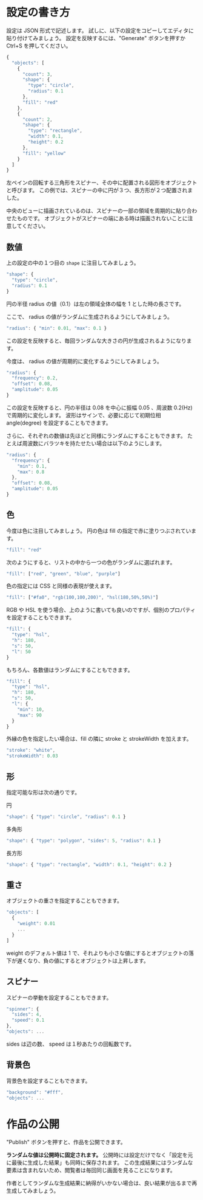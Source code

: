 # 設定の書き方

設定は JSON 形式で記述します。
試しに、以下の設定をコピーしてエディタに貼り付けてみましょう。
設定を反映するには、"Generate" ボタンを押すか Ctrl+S を押してください。

```javascript
{
  "objects": [
    {
      "count": 3,
      "shape": {
        "type": "circle",
        "radius": 0.1
      },
      "fill": "red"
    },
    {
      "count": 2,
      "shape": {
        "type": "rectangle",
        "width": 0.1,
        "height": 0.2
      },
      "fill": "yellow"
    }
  ]
}
```

左ペインの回転する三角形をスピナー、その中に配置される図形をオブジェクトと呼びます。
この例では、スピナーの中に円が３つ、長方形が２つ配置されました。

中央のビューに描画されているのは、スピナーの一部の領域を周期的に貼り合わせたものです。
オブジェクトがスピナーの端にある時は描画されないことに注意してください。

## 数値

上の設定の中の１つ目の `shape` に注目してみましょう。

```javascript
"shape": {
  "type": "circle",
  "radius": 0.1
}
```

円の半径 radius の値（0.1）は左の領域全体の幅を 1 とした時の長さです。

ここで、 radius の値がランダムに生成されるようにしてみましょう。

```javascript
"radius": { "min": 0.01, "max": 0.1 }
```

この設定を反映すると、毎回ランダムな大きさの円が生成されるようになります。

今度は、 radius の値が周期的に変化するようにしてみましょう。

```javascript
"radius": {
  "frequency": 0.2,
  "offset": 0.08,
  "amplitude": 0.05
}
```

この設定を反映すると、円の半径は 0.08 を中心に振幅 0.05 、周波数 0.2(Hz) で周期的に変化します。
波形はサインで、必要に応じて初期位相 angle(degree) を設定することもできます。

さらに、それぞれの数値は先ほどと同様にランダムにすることもできます。
たとえば周波数にバラツキを持たせたい場合は以下のようにします。

```javascript
"radius": {
  "frequency": {
    "min": 0.1,
    "max": 0.8
  },
  "offset": 0.08,
  "amplitude": 0.05
}
```

## 色

今度は色に注目してみましょう。
円の色は fill の指定で赤に塗りつぶされています。

```javascript
"fill": "red"
```

次のようにすると、リストの中から一つの色がランダムに選ばれます。

```javascript
"fill": ["red", "green", "blue", "purple"]
```

色の指定には CSS と同様の表現が使えます。

```javascript
"fill": ["#fa0", "rgb(100,100,200)", "hsl(180,50%,50%)"]
```

RGB や HSL を使う場合、上のように書いても良いのですが、個別のプロパティを設定することもできます。

```javascript
"fill": {
  "type": "hsl",
  "h": 180,
  "s": 50,
  "l": 50
}
```

もちろん、各数値はランダムにすることもできます。

```javascript
"fill": {
  "type": "hsl",
  "h": 180,
  "s": 50,
  "l": {
    "min": 10,
    "max": 90
  }
}
```

外縁の色を指定したい場合は、fill の隣に stroke と strokeWidth を加えます。

```javascript
"stroke": "white",
"strokeWidth": 0.03
```

## 形

指定可能な形は次の通りです。

円

```javascript
"shape": { "type": "circle", "radius": 0.1 }
```

多角形

```javascript
"shape": { "type": "polygon", "sides": 5, "radius": 0.1 }
```

長方形

```javascript
"shape": { "type": "rectangle", "width": 0.1, "height": 0.2 }
```

## 重さ

オブジェクトの重さを指定することもできます。

```javascript
"objects": [
  {
    "weight": 0.01
    ...
  }
]
```

weight のデフォルト値は 1 で、それよりも小さな値にするとオブジェクトの落下が遅くなり、負の値にするとオブジェクトは上昇します。

## スピナー

スピナーの挙動を設定することもできます。

```javascript
"spinner": {
  "sides": 4,
  "speed": 0.1
},
"objects": ...
```

sides は辺の数、 speed は１秒あたりの回転数です。

## 背景色

背景色を設定することもできます。

```javascript
"background": "#fff",
"objects": ...
```

# 作品の公開

"Publish" ボタンを押すと、作品を公開できます。

**ランダムな値は公開時に固定されます。**
公開時には設定だけでなく「設定を元に最後に生成した結果」も同時に保存されます。
この生成結果にはランダムな要素は含まれないため、閲覧者は毎回同じ画面を見ることになります。

作者としてランダムな生成結果に納得がいかない場合は、良い結果が出るまで再生成してみましょう。
